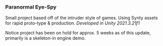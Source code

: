 ### Paranormal Eye-Spy

Small project based off of the intruder style of games. Using Synty assets for rapid proto-type & production.
*Developed in Unity 2021.3.21f1*

Notice project has been on hold for approx. 5 weeks as of this update, primarily is a skeleton-in engine demo.